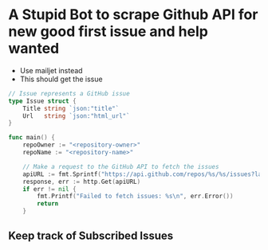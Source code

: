 # A Stupid Bot to scrape Github API for new good first issue and help wanted

* Use mailjet instead 
* This should get the issue
```go
// Issue represents a GitHub issue
type Issue struct {
	Title string `json:"title"`
	Url   string `json:"html_url"`
}

func main() {
	repoOwner := "<repository-owner>"
	repoName := "<repository-name>"

	// Make a request to the GitHub API to fetch the issues
	apiURL := fmt.Sprintf("https://api.github.com/repos/%s/%s/issues?labels=good%20first%20issue", repoOwner, repoName)
	response, err := http.Get(apiURL)
	if err != nil {
		fmt.Printf("Failed to fetch issues: %s\n", err.Error())
		return
	}
```

## Keep track of Subscribed Issues